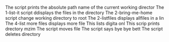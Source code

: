The script prints the absolute path name of the current working director
The 1-list-it script ddisplays the files in the directory
The 2-bring-me-home script change working directory to root
The 2-listfiles displays allfiles in a lin
The 4-list more files displays more file
This lists digita onl
This scrip prints drectory mzim
The script moves file
The script says bye bye bett
The script deletes directory
